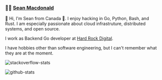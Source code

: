 ###  :man_technologist:  [Sean Macdonald](https://www.seanmacdonald.ca)

👋 Hi, I'm Sean from Canada 🚀. I enjoy hacking in Go, Python, Bash, and Rust. I am especially passionate about cloud infrastruture, distributed systems, and open source.

I work as Backend Go developer at [Hard Rock Digital](https://www.hardrockdigital.com/).

I have hobbies other than software engineering, but I can't remember what they are at the moment.

![stackoverflow-stats](https://github-stackoverflow-readme.vercel.app/?userId=977083)

![github-stats](https://github-readme-stats.vercel.app/api?username=sean9999&show_icons=true&theme=dark&bg_color=30,e96443,904e95&title_color=fff&text_color=fff")
